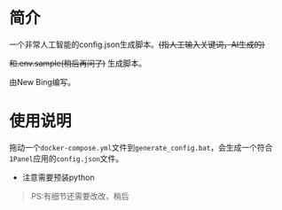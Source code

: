 # 简介

一个非常人工智能的config.json生成脚本。~~(指人工输入关键词，AI生成的)~~

~~和.env.sample(稍后再问了)~~ 生成脚本。

由New Bing编写。

# 使用说明

拖动一个`docker-compose.yml`文件到`generate_config.bat`，会生成一个符合`1Panel`应用的`config.json`文件。

- 注意需要预装python

> PS:有细节还需要改改，稍后


